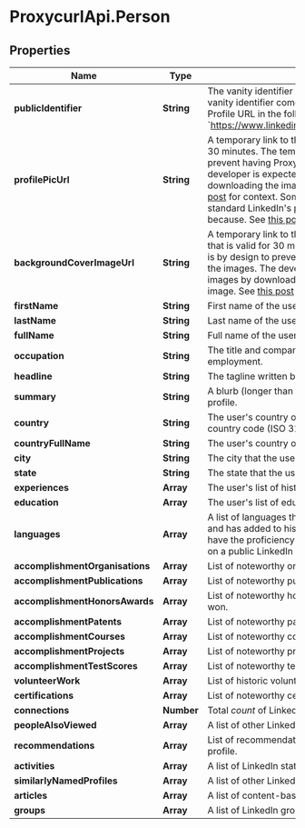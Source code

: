 # ProxycurlApi.Person

## Properties

Name | Type | Description | Notes
------------ | ------------- | ------------- | -------------
**publicIdentifier** | **String** |                  The vanity identifier of the public LinkedIn profile.                 The vanity identifier comes after the &#x60;/in/&#x60; part of the LinkedIn Profile URL                 in the following format: &#x60;https://www.linkedin.com/in/&lt;public_identifier&gt;&#x60;              | [optional] 
**profilePicUrl** | **String** |                  A temporary link to the user&#39;s profile picture that is valid for 30 minutes.                  The temporal nature of the link is by design to prevent having Proxycurl be the mirror for the images.                 The developer is expected to handle these images by downloading the image and re-hosting the image.                 See [this post](https://nubela.co/blog/why-is-the-api-returning-s3-links-for-profile-pictures-scraped-from-linkedin-profiles/) for context.                 Some profile pictures might be of the standard LinkedIn&#39;s profile picture placeholder. It is so because. See [this post](https://nubela.co/blog/why-do-most-linkedin-profiles-fetched-via-the-person-profile-endpoint-return-a-placeholder-profile-picture/) for context.              | [optional] 
**backgroundCoverImageUrl** | **String** |                  A temporary link to the user&#39;s background cover picture                 that is valid for 30 minutes.                 The temporal nature of the link is by design to prevent                 having Proxycurl be the mirror for the images.                 The developer is expected to handle these images                  by downloading the image and re-hosting the image.                  See [this post](https://nubela.co/blog/why-is-the-api-returning-s3-links-for-profile-pictures-scraped-from-linkedin-profiles/) for context.              | [optional] 
**firstName** | **String** | First name of the user. | [optional] 
**lastName** | **String** | Last name of the user. | [optional] 
**fullName** | **String** |                  Full name of the user (&#x60;first_name&#x60; + &#x60;last_name&#x60;)              | [optional] 
**occupation** | **String** |                  The title and company name of the user&#39;s current employment.              | [optional] 
**headline** | **String** |                  The tagline written by the user for his profile.              | [optional] 
**summary** | **String** |                  A blurb (longer than the tagline) written by the user for his profile.              | [optional] 
**country** | **String** |                  The user&#39;s country of residence depicted by                 a 2-letter country code (ISO 3166-1 alpha-2).              | [optional] 
**countryFullName** | **String** | The user&#39;s country of residence, in English words. | [optional] 
**city** | **String** | The city that the user is living at. | [optional] 
**state** | **String** | The state that the user is living at. | [optional] 
**experiences** | **Array** | The user&#39;s list of historic work experiences. | [optional] 
**education** | **Array** | The user&#39;s list of education background. | [optional] 
**languages** | **Array** |                  A list of languages that the user claims to be familiar with,                 and has added to his/her profile.                 Do note that we do not have the proficiency level as                 that data point is not available on a public LinkedIn profile.              | [optional] 
**accomplishmentOrganisations** | **Array** |                  List of noteworthy organizations that this user is part of.              | [optional] 
**accomplishmentPublications** | **Array** |                  List of noteworthy publications that this user has partook in.              | [optional] 
**accomplishmentHonorsAwards** | **Array** |                  List of noteworthy honours and awards that this user has won.              | [optional] 
**accomplishmentPatents** | **Array** | List of noteworthy patents won by this user. | [optional] 
**accomplishmentCourses** | **Array** | List of noteworthy courses partook by this user. | [optional] 
**accomplishmentProjects** | **Array** |                  List of noteworthy projects undertaken by this user.              | [optional] 
**accomplishmentTestScores** | **Array** |                  List of noteworthy test scores accomplished by this user.              | [optional] 
**volunteerWork** | **Array** | List of historic volunteer work experiences. | [optional] 
**certifications** | **Array** |                  List of noteworthy certifications accomplished by this user.              | [optional] 
**connections** | **Number** | Total *count* of LinkedIn connections. | [optional] 
**peopleAlsoViewed** | **Array** |                  A list of other LinkedIn profiles closely related to this user.              | [optional] 
**recommendations** | **Array** |                  List of recommendations made by other users about this profile.              | [optional] 
**activities** | **Array** | A list of LinkedIn status activities. | [optional] 
**similarlyNamedProfiles** | **Array** |                  A list of other LinkedIn profiles with similar names.              | [optional] 
**articles** | **Array** |                  A list of content-based articles posted by this user.              | [optional] 
**groups** | **Array** |                  A list of LinkedIn groups that this user is a part of.\&quot;,              | [optional] 


